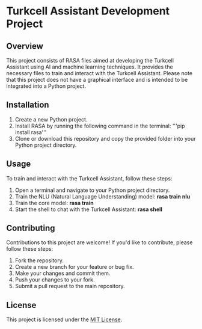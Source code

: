 # Turkcell Assistant Development Project

## Overview
This project consists of RASA files aimed at developing the Turkcell Assistant using AI and machine learning techniques. It provides the necessary files to train and interact with the Turkcell Assistant. Please note that this project does not have a graphical interface and is intended to be integrated into a Python project.

## Installation
1. Create a new Python project.
2. Install RASA by running the following command in the terminal:
'''pip install rasa'''
3. Clone or download this repository and copy the provided folder into your Python project directory.

## Usage
To train and interact with the Turkcell Assistant, follow these steps:
1. Open a terminal and navigate to your Python project directory.
2. Train the NLU (Natural Language Understanding) model:
**rasa train nlu**
3. Train the core model:
**rasa train**
4. Start the shell to chat with the Turkcell Assistant:
**rasa shell**

## Contributing
Contributions to this project are welcome! If you'd like to contribute, please follow these steps:
1. Fork the repository.
2. Create a new branch for your feature or bug fix.
3. Make your changes and commit them.
4. Push your changes to your fork.
5. Submit a pull request to the main repository.

## License
This project is licensed under the [MIT License](LICENSE).
